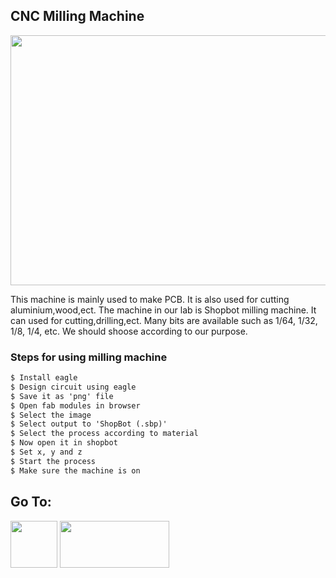 ## CNC Milling Machine

<img src="https://shaheenhyderk.github.io/shop.jpg" width="700" height="400">

This machine is mainly used to make PCB. It is also used for cutting aluminium,wood,ect. The machine in our lab is Shopbot milling machine. It can used for cutting,drilling,ect. Many bits are available such as 1/64, 1/32, 1/8, 1/4, etc. We should shoose according to our purpose.

### Steps for using milling machine

```markdown
$ Install eagle
$ Design circuit using eagle
$ Save it as 'png' file
$ Open fab modules in browser
$ Select the image 
$ Select output to 'ShopBot (.sbp)'
$ Select the process according to material
$ Now open it in shopbot
$ Set x, y and z
$ Start the process
$ Make sure the machine is on
```


 ## Go To:
 
 [<img src="http://shaheenhyderk.github.io/ho.png" width="75" height="75">](https://shaheenhyderk.github.io/)
 [<img src="http://shaheenhyderk.github.io/go.jpg" width="175" height="75">](http://shaheenhyderk.github.io/Programmer.github.io/)
